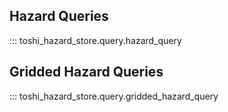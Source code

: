 ## Hazard Queries

::: toshi_hazard_store.query.hazard_query

## Gridded Hazard Queries

::: toshi_hazard_store.query.gridded_hazard_query
